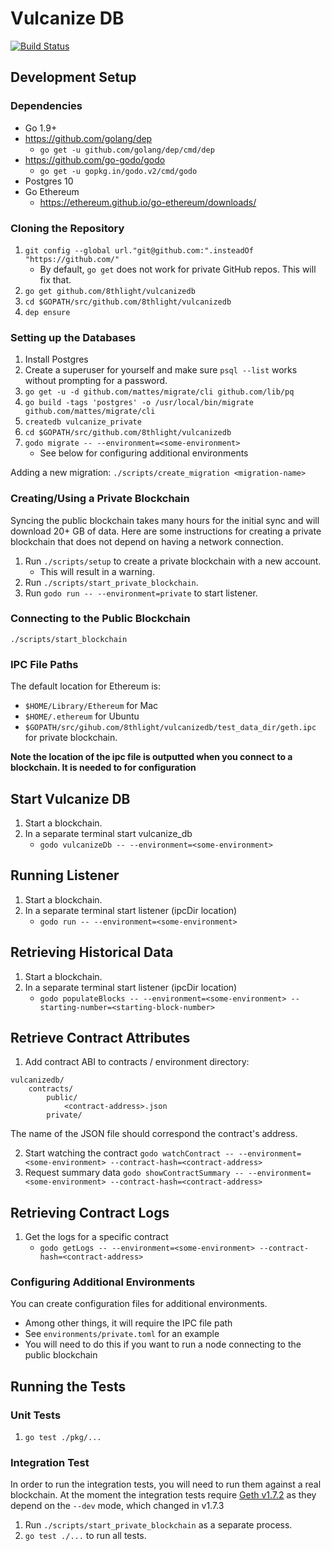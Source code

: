 # Vulcanize DB

[![Build Status](https://travis-ci.com/8thlight/vulcanizedb.svg?token=GKv2Y33qsFnfYgejjvYx&branch=master)](https://travis-ci.com/8thlight/vulcanizedb)

## Development Setup

### Dependencies

 - Go 1.9+
 - https://github.com/golang/dep
    - `go get -u github.com/golang/dep/cmd/dep`
 - https://github.com/go-godo/godo
    - `go get -u gopkg.in/godo.v2/cmd/godo`
 - Postgres 10 
 - Go Ethereum 
    - https://ethereum.github.io/go-ethereum/downloads/ 
    
### Cloning the Repository

1. `git config --global url."git@github.com:".insteadOf "https://github.com/"`
    - By default, `go get` does not work for private GitHub repos. This will fix that.
2. `go get github.com/8thlight/vulcanizedb`
3. `cd $GOPATH/src/github.com/8thlight/vulcanizedb`
4. `dep ensure`

### Setting up the Databases

1. Install Postgres
2. Create a superuser for yourself and make sure `psql --list` works without prompting for a password.
3. `go get -u -d github.com/mattes/migrate/cli github.com/lib/pq`
4. `go build -tags 'postgres' -o /usr/local/bin/migrate github.com/mattes/migrate/cli`
5. `createdb vulcanize_private`
6. `cd $GOPATH/src/github.com/8thlight/vulcanizedb`
7. `godo migrate -- --environment=<some-environment>`
    * See below for configuring additional environments

Adding a new migration: `./scripts/create_migration <migration-name>`

### Creating/Using a Private Blockchain

Syncing the public blockchain takes many hours for the initial sync and will download 20+ GB of data.
Here are some instructions for creating a private blockchain that does not depend on having a network connection.

1. Run `./scripts/setup` to create a private blockchain with a new account.
    * This will result in a warning.
2. Run `./scripts/start_private_blockchain`.
3. Run `godo run -- --environment=private` to start listener.

### Connecting to the Public Blockchain

`./scripts/start_blockchain`

### IPC File Paths

The default location for Ethereum is:
 - `$HOME/Library/Ethereum` for Mac
 - `$HOME/.ethereum` for Ubuntu
 - `$GOPATH/src/gihub.com/8thlight/vulcanizedb/test_data_dir/geth.ipc` for private blockchain.

**Note the location of the ipc file is outputted when you connect to a blockchain. It is needed to for configuration**

## Start Vulcanize DB
1. Start a blockchain.
2. In a separate terminal start vulcanize_db
    - `godo vulcanizeDb -- --environment=<some-environment>`

## Running Listener

1. Start a blockchain.
2. In a separate terminal start listener (ipcDir location)
    - `godo run -- --environment=<some-environment>`
    
## Retrieving Historical Data

1. Start a blockchain.
2. In a separate terminal start listener (ipcDir location)
    - `godo populateBlocks -- --environment=<some-environment> --starting-number=<starting-block-number>`
    
## Retrieve Contract Attributes

1. Add contract ABI to contracts / environment directory:
```
vulcanizedb/
    contracts/
        public/
            <contract-address>.json
        private/
```
The name of the JSON file should correspond the contract's address.

2. Start watching the contract `godo watchContract -- --environment=<some-environment> --contract-hash=<contract-address>`
3. Request summary data `godo showContractSummary -- --environment=<some-environment> --contract-hash=<contract-address>`


## Retrieving Contract Logs

1. Get the logs for a specific contract
    - `godo getLogs -- --environment=<some-environment> --contract-hash=<contract-address>`
    
### Configuring Additional Environments

You can create configuration files for additional environments.

 * Among other things, it will require the IPC file path
 * See `environments/private.toml` for an example
 * You will need to do this if you want to run a node connecting to the public blockchain

## Running the Tests

### Unit Tests

1. `go test ./pkg/...`

### Integration Test

In order to run the integration tests, you will need to run them against a real blockchain. At the moment the integration tests require [Geth v1.7.2](https://ethereum.github.io/go-ethereum/downloads/) as they depend on the `--dev` mode, which changed in v1.7.3 

1. Run `./scripts/start_private_blockchain` as a separate process.
2. `go test ./...` to run all tests.
